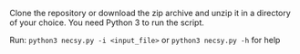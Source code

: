 Clone the repository or download the zip archive and unzip it in a directory of your choice.
You need Python 3 to run the script.

Run:
`python3 necsy.py -i <input_file>` or `python3 necsy.py -h` for help 
